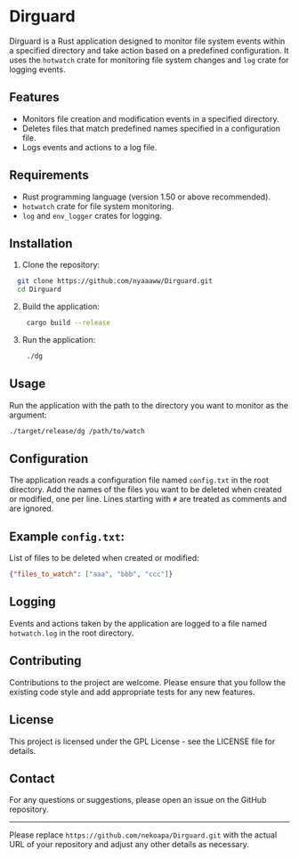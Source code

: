 # Dirguard

Dirguard is a Rust application designed to monitor file system events within a specified directory and take action based on a predefined configuration. It uses the `hotwatch` crate for monitoring file system changes and `log` crate for logging events.

## Features
- Monitors file creation and modification events in a specified directory.
- Deletes files that match predefined names specified in a configuration file.
- Logs events and actions to a log file.

## Requirements
- Rust programming language (version 1.50 or above recommended).
- `hotwatch` crate for file system monitoring.
- `log` and `env_logger` crates for logging.

## Installation
1. Clone the repository:
  ```sh
    git clone https://github.com/nyaaaww/Dirguard.git
    cd Dirguard
   ```

2. Build the application:
   ```sh
    cargo build --release
   ```

3. Run the application:
   ```sh
    ./dg
   ```

## Usage
Run the application with the path to the directory you want to monitor as the argument:
 ```sh
./target/release/dg /path/to/watch
 ```

## Configuration
The application reads a configuration file named `config.txt` in the root directory. Add the names of the files you want to be deleted when created or modified, one per line. Lines starting with `#` are treated as comments and are ignored.

## Example `config.txt`:
 
 List of files to be deleted when created or modified:  
  ``` json
{"files_to_watch": ["aaa", "bbb", "ccc"]}
 ```

## Logging
Events and actions taken by the application are logged to a file named `hotwatch.log` in the root directory.

## Contributing
Contributions to the project are welcome. Please ensure that you follow the existing code style and add appropriate tests for any new features.

## License
This project is licensed under the GPL License - see the LICENSE file for details.

## Contact
For any questions or suggestions, please open an issue on the GitHub repository.

---

Please replace `https://github.com/nekoapa/Dirguard.git` with the actual URL of your repository and adjust any other details as necessary.
